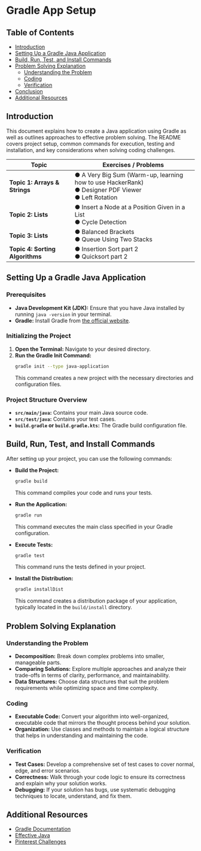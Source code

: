 # Gradle App Setup

## Table of Contents

- [Introduction](#introduction)
- [Setting Up a Gradle Java Application](#setting-up-a-gradle-java-application)
- [Build, Run, Test, and Install Commands](#build-run-test-and-install-commands)
- [Problem Solving Explanation](#problem-solving-explanation)
  - [Understanding the Problem](#understanding-the-problem)
  - [Coding](#coding)
  - [Verification](#verification)
- [Conclusion](#conclusion)
- [Additional Resources](#additional-resources)

## Introduction

This document explains how to create a Java application using Gradle as well as outlines approaches to effective problem solving. The README covers project setup, common commands for execution, testing and installation, and key considerations when solving coding challenges.

| **Topic**                       | **Exercises / Problems**                                                                                   |
| ------------------------------- | ---------------------------------------------------------------------------------------------------------- |
| **Topic 1: Arrays & Strings**   | ● A Very Big Sum (Warm-up, learning how to use HackerRank) <br> ● Designer PDF Viewer <br> ● Left Rotation |
| **Topic 2: Lists**              | ● Insert a Node at a Position Given in a List <br> ● Cycle Detection                                       |
| **Topic 3: Lists**              | ● Balanced Brackets <br> ● Queue Using Two Stacks                                                          |
| **Topic 4: Sorting Algorithms** | ● Insertion Sort part 2 <br> ● Quicksort part 2                                                            |

## Setting Up a Gradle Java Application

### Prerequisites

- **Java Development Kit (JDK):** Ensure that you have Java installed by running `java -version` in your terminal.
- **Gradle:** Install Gradle from [the official website](https://gradle.org/).

### Initializing the Project

1. **Open the Terminal:** Navigate to your desired directory.
2. **Run the Gradle Init Command:**
   ```bash
   gradle init --type java-application
   ```
   This command creates a new project with the necessary directories and configuration files.

### Project Structure Overview

- **`src/main/java`:** Contains your main Java source code.
- **`src/test/java`:** Contains your test cases.
- **`build.gradle` or `build.gradle.kts`:** The Gradle build configuration file.

## Build, Run, Test, and Install Commands

After setting up your project, you can use the following commands:

- **Build the Project:**

  ```bash
  gradle build
  ```

  This command compiles your code and runs your tests.

- **Run the Application:**

  ```bash
  gradle run
  ```

  This command executes the main class specified in your Gradle configuration.

- **Execute Tests:**

  ```bash
  gradle test
  ```

  This command runs the tests defined in your project.

- **Install the Distribution:**
  ```bash
  gradle installDist
  ```
  This command creates a distribution package of your application, typically located in the `build/install` directory.

## Problem Solving Explanation

### Understanding the Problem

- **Decomposition:** Break down complex problems into smaller, manageable parts.
- **Comparing Solutions:** Explore multiple approaches and analyze their trade-offs in terms of clarity, performance, and maintainability.
- **Data Structures:** Choose data structures that suit the problem requirements while optimizing space and time complexity.

### Coding

- **Executable Code:** Convert your algorithm into well-organized, executable code that mirrors the thought process behind your solution.
- **Organization:** Use classes and methods to maintain a logical structure that helps in understanding and maintaining the code.

### Verification

- **Test Cases:** Develop a comprehensive set of test cases to cover normal, edge, and error scenarios.
- **Correctness:** Walk through your code logic to ensure its correctness and explain why your solution works.
- **Debugging:** If your solution has bugs, use systematic debugging techniques to locate, understand, and fix them.

## Additional Resources

- [Gradle Documentation](https://docs.gradle.org/current/userguide/userguide.html)
- [Effective Java](https://www.pearson.com/us/higher-education/program/Bloch-Effective-Java-3rd-Edition/PGM310872.html)
- [Pinterest Challenges](https://github.com/lolapriego/coursework)

